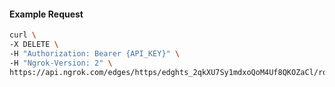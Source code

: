 <!-- Code generated for API Clients. DO NOT EDIT. -->

#### Example Request

```bash
curl \
-X DELETE \
-H "Authorization: Bearer {API_KEY}" \
-H "Ngrok-Version: 2" \
https://api.ngrok.com/edges/https/edghts_2qkXU7Sy1mdxoQoM4Uf8QKOZaCl/routes/edghtsrt_2qkXU6vGvhSRB55gTv6UreD4z8E/ip_restriction
```
